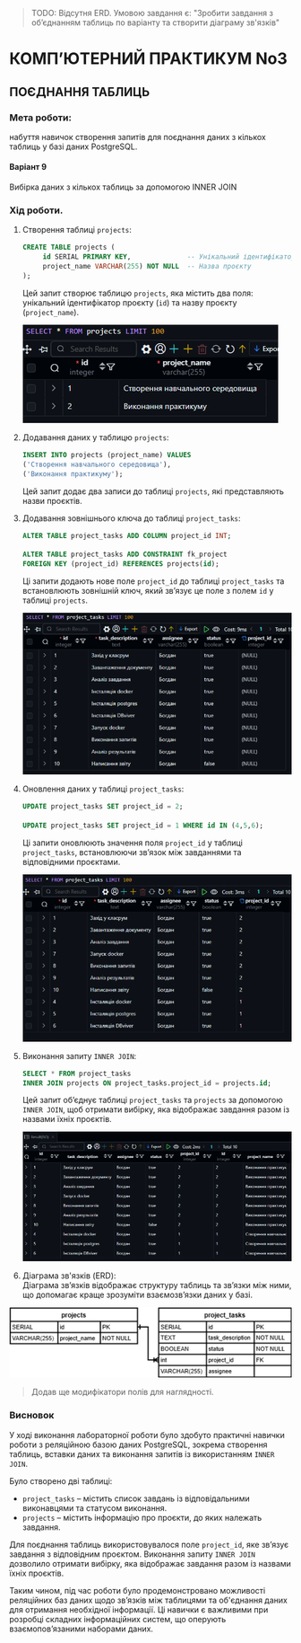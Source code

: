 > TODO: Відсутня ERD. Умовою завдання є:
    "Зробити завдання з об’єднанням таблиць по варіанту та
    створити діаграму зв'язків"
# КОМП’ЮТЕРНИЙ ПРАКТИКУМ No3

## ПОЄДНАННЯ ТАБЛИЦЬ

### Мета роботи: 
набуття навичок створення запитів для поєднання
даних з кількох таблиць у базі даних PostgreSQL.


#### Варіант 9

Вибірка даних з кількох таблиць за допомогою INNER JOIN

### Хід роботи.
1. Створення таблиці `projects`:  
    ```sql
    CREATE TABLE projects (
         id SERIAL PRIMARY KEY,              -- Унікальний ідентифікатор проєкту
         project_name VARCHAR(255) NOT NULL  -- Назва проєкту
    );
    ```
    Цей запит створює таблицю `projects`, яка містить два поля: унікальний ідентифікатор проєкту (`id`) та назву проєкту (`project_name`).

    ![alt text](img/image-4.png)

2. Додавання даних у таблицю `projects`:  
    ```sql
    INSERT INTO projects (project_name) VALUES
    ('Створення навчального середовища'),
    ('Виконання практикуму');
    ```
    Цей запит додає два записи до таблиці `projects`, які представляють назви проєктів.

3. Додавання зовнішнього ключа до таблиці `project_tasks`:  
    ```sql
    ALTER TABLE project_tasks ADD COLUMN project_id INT;

    ALTER TABLE project_tasks ADD CONSTRAINT fk_project 
    FOREIGN KEY (project_id) REFERENCES projects(id); 
    ```
    Ці запити додають нове поле `project_id` до таблиці `project_tasks` та встановлюють зовнішній ключ, який зв’язує це поле з полем `id` у таблиці `projects`.

    ![alt text](img/image-5.png)

4. Оновлення даних у таблиці `project_tasks`:  
    ```sql
    UPDATE project_tasks SET project_id = 2;

    UPDATE project_tasks SET project_id = 1 WHERE id IN (4,5,6);
    ```
    Ці запити оновлюють значення поля `project_id` у таблиці `project_tasks`, встановлюючи зв’язок між завданнями та відповідними проєктами.

    ![alt text](img/image-6.png)

5. Виконання запиту `INNER JOIN`:  
    ```sql
    SELECT * FROM project_tasks
    INNER JOIN projects ON project_tasks.project_id = projects.id;
    ```
    Цей запит об’єднує таблиці `project_tasks` та `projects` за допомогою `INNER JOIN`, щоб отримати вибірку, яка відображає завдання разом із назвами їхніх проєктів.

    ![alt text](img/image-7.png)

6. Діаграма зв'язків (ERD):  
    Діаграма зв’язків відображає структуру таблиць та зв’язки між ними, що допомагає краще зрозуміти взаємозв’язки даних у базі.

![alt text](img/3.drawio.png)
> Додав ще модифікатори полів для наглядності.

### Висновок  

У ході виконання лабораторної роботи було здобуто практичні навички роботи з реляційною базою даних PostgreSQL, зокрема створення таблиць, вставки даних та виконання запитів із використанням `INNER JOIN`.  

Було створено дві таблиці:  
- `project_tasks` – містить список завдань із відповідальними виконавцями та статусом виконання.  
- `projects` – містить інформацію про проєкти, до яких належать завдання.  

Для поєднання таблиць використовувалося поле `project_id`, яке зв’язує завдання з відповідним проєктом. Виконання запиту `INNER JOIN` дозволило отримати вибірку, яка відображає завдання разом із назвами їхніх проєктів.  

Таким чином, під час роботи було продемонстровано можливості реляційних баз даних щодо зв’язків між таблицями та об'єднання даних для отримання необхідної інформації. Ці навички є важливими при розробці складних інформаційних систем, що оперують взаємопов’язаними наборами даних.